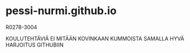 # pessi-nurmi.github.io
R0278-3004

KOULUTEHTÄVIÄ
EI MITÄÄN KOVINKAAN KUMMOISTA
SAMALLA HYVÄ HARJOITUS GITHUBIIN
